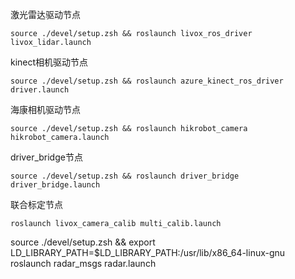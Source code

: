 激光雷达驱动节点
```
source ./devel/setup.zsh && roslaunch livox_ros_driver livox_lidar.launch
```

kinect相机驱动节点
```
source ./devel/setup.zsh && roslaunch azure_kinect_ros_driver driver.launch 
```

海康相机驱动节点
```
source ./devel/setup.zsh && roslaunch hikrobot_camera hikrobot_camera.launch
```

driver_bridge节点
```
source ./devel/setup.zsh && roslaunch driver_bridge driver_bridge.launch
```

联合标定节点
```
roslaunch livox_camera_calib multi_calib.launch
```

source ./devel/setup.zsh && export LD_LIBRARY_PATH=$LD_LIBRARY_PATH:/usr/lib/x86_64-linux-gnu
roslaunch radar_msgs radar.launch